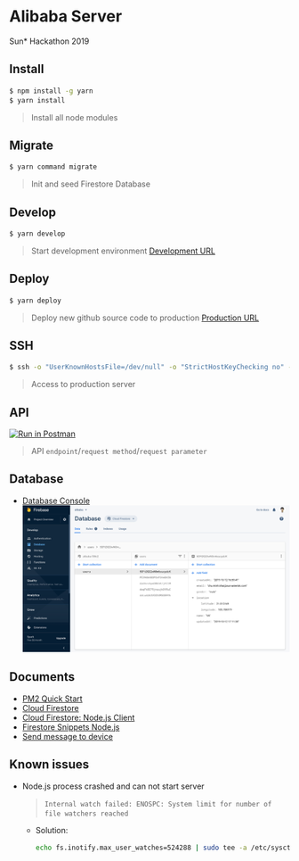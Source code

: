 # Alibaba Server

Sun* Hackathon 2019

## Install

```bash
$ npm install -g yarn
$ yarn install
```
> Install all node modules

## Migrate

```bash
$ yarn command migrate
```
> Init and seed Firestore Database

## Develop

```bash
$ yarn develop
```
> Start development environment
> [Development URL](http://localhost:3000)

## Deploy

```bash
$ yarn deploy
```
> Deploy new github source code to production
> [Production URL](http://34.68.232.179)

## SSH

```bash
$ ssh -o "UserKnownHostsFile=/dev/null" -o "StrictHostKeyChecking no" -i credentials/ssh.private app@34.68.232.179
```
> Access to production server

## API

[![Run in Postman](https://run.pstmn.io/button.svg)](https://app.getpostman.com/run-collection/16ce7f0f7edaebdc76f0)
> API `endpoint`/`request method`/`request parameter`

## Database

- [Database Console](https://console.firebase.google.com/u/0/project/alibaba-f38e2/database/firestore/data~2F)
![](./statics/images/firestore.png)

## Documents

- [PM2 Quick Start](http://pm2.keymetrics.io/docs/usage/quick-start/)
- [Cloud Firestore](https://firebase.google.com/docs/firestore)
- [Cloud Firestore: Node.js Client](https://googleapis.dev/nodejs/firestore/latest/)
- [Firestore Snippets Node.js](https://github.com/firebase/snippets-node/blob/master/firestore/main/index.js)
- [Send message to device](https://firebase.google.com/docs/cloud-messaging/send-message)

## Known issues

- Node.js process crashed and can not start server
  > `Internal watch failed: ENOSPC: System limit for number of file watchers reached`
  - Solution:
    ```bash
    echo fs.inotify.max_user_watches=524288 | sudo tee -a /etc/sysctl.conf && sudo sysctl -p
    ```

